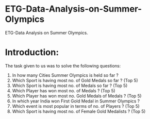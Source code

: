 # ETG-Data-Analysis-on-Summer-Olympics
ETG-Data Analysis on Summer Olympics.

# Introduction:

The task given to us was to solve the following questions:

1. In how many Cities Summer Olympics is held so far ?
2. Which Sport is having most no. of Gold Medals so far ? (Top 5)
3. Which Sport is having most no. of Medals so far ? (Top 5)
4. Which Player has won most no. of Medals ? (Top 5)
5. Which Player has won most no. Gold Medals of Medals ? (Top 5)
6. In which year India won First Gold Medal in Summer Olympics ?
7. Which event is most popular in terms of no. of Players ? (Top 5)
8. Which Sport is having most no. of Female Gold Medalists ? (Top 5)
